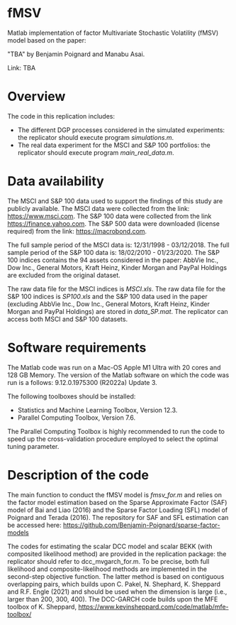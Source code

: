 # fMSV

Matlab implementation of factor Multivariate Stochastic Volatility (fMSV) model based on the paper:

"TBA" by Benjamin Poignard and Manabu Asai.

Link: TBA

# Overview

The code in this replication includes:

- The different DGP processes considered in the simulated experiments: the replicator should execute program *simulations.m*.
- The real data experiment for the MSCI and S&P 100 portfolios: the replicator should execute program *main_real_data.m*.

# Data availability

The MSCI and S&P 100 data used to support the findings of this study are publicly available. The MSCI data were collected from the link: https://www.msci.com. The S&P 100 data were collected from the link https://finance.yahoo.com. The S&P 500 data were downloaded (license required) from the link: https://macrobond.com.

The full sample period of the MSCI data is: 12/31/1998 - 03/12/2018. The full sample period of the S&P 100 data is: 18/02/2010 - 01/23/2020. The S&P 100 indices contains the 94 assets considered in the paper: AbbVie Inc., Dow Inc., General Motors, Kraft Heinz, Kinder Morgan and PayPal Holdings are excluded from the original dataset. 

The raw data file for the MSCI indices is *MSCI.xls*. The raw data file for the S&P 100 indices is *SP100.xls* and the S&P 100 data used in the paper (excluding AbbVie Inc., Dow Inc., General Motors, Kraft Heinz, Kinder Morgan and PayPal Holdings) are stored in *data_SP.mat*. The replicator can access both MSCI and S&P 100 datasets.

# Software requirements

The Matlab code was run on a Mac-OS Apple M1 Ultra with 20 cores and 128 GB Memory. The version of the Matlab software on which the code was run is a follows: 9.12.0.1975300 (R2022a) Update 3.

The following toolboxes should be installed:

- Statistics and Machine Learning Toolbox, Version 12.3.
- Parallel Computing Toolbox, Version 7.6.

The Parallel Computing Toolbox is highly recommended to run the code to speed up the cross-validation procedure employed to select the optimal tuning parameter. 

# Description of the code

The main function to conduct the fMSV model is *fmsv_for.m* and relies on the factor model estimation based on the Sparse Approximate Factor (SAF) model of Bai and Liao (2016) and the Sparse Factor Loading (SFL) model of Poignard and Terada (2016).
The repository for SAF and SFL estimation can be accessed here: https://github.com/Benjamin-Poignard/sparse-factor-models


The codes for estimating the scalar DCC model and scalar BEKK (with composited likelihood method) are provided in the replication package: the replicator should refer to dcc_mvgarch_for.m. To be precise, both full likelihood and composite-likelihood methods are implemented in the second-step objective function. The latter method is based on contiguous overlapping pairs, which builds upon C. Pakel, N. Shephard, K. Sheppard and R.F. Engle (2021) and should be used when the dimension is large (i.e., larger than 200, 300, 400). The DCC-GARCH code builds upon the MFE toolbox of K. Sheppard, https://www.kevinsheppard.com/code/matlab/mfe-toolbox/




